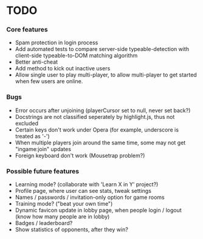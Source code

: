 # TODO

### Core features
* Spam protection in login process
* Add automated tests to compare server-side typeable-detection with client-side typeable-to-DOM matching algorithm
* Better anti-cheat
* Add method to kick out inactive users
* Allow single user to play multi-player, to allow multi-player to get started when few users are online.

### Bugs
* Error occurs after unjoining (playerCursor set to null, never set back?)
* Docstrings are not classified seperately by highlight.js, thus not excluded
* Certain keys don't work under Opera (for example, underscore is treated as '-')
* When multiple players join around the same time, some may not get "ingame:join" updates
* Foreign keyboard don't work (Mousetrap problem?)

### Possible future features
* Learning mode? (collaborate with 'Learn X in Y' project?)
* Profile page, where user can see stats, tweak settings
* Names / passwords / invitation-only option for game rooms
* Training mode? ("beat your own time")
* Dynamic favicon update in lobby page, when people login / logout (know how many people are in lobby)
* Badges / leaderboard?
* Show statistics of opponents, after they win?
